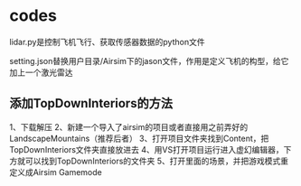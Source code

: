 # codes

lidar.py是控制飞机飞行、获取传感器数据的python文件

setting.json替换用户目录/Airsim下的jason文件，作用是定义飞机的构型，给它加上一个激光雷达

## 添加TopDownInteriors的方法

  1、下载解压
  2、新建一个导入了airsim的项目或者直接用之前弄好的LandscapeMountains（推荐后者）
  3、打开项目文件夹找到Content，把TopDownInteriors文件夹直接放进去
  4、用VS打开项目运行进入虚幻编辑器，下方就可以找到TopDownInteriors的文件夹
  5、打开里面的场景，并把游戏模式重定义成Airsim Gamemode
